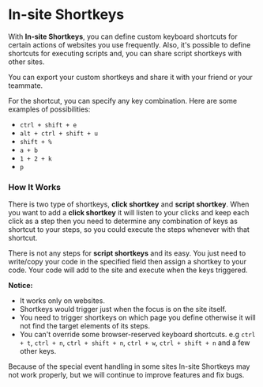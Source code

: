 # In-site Shortkeys

With **In-site Shortkeys**, you can define custom keyboard shortcuts for certain actions of websites you use frequently.
Also, it's possible to define shortcuts for executing scripts and, you can share script shortkeys with other sites.  

You can export your custom shortkeys and share it with your friend or your teammate.

For the shortcut, you can specify any key combination. Here are some examples of possibilities:
- `ctrl + shift + e`
- `alt + ctrl + shift + u`
- `shift + %`
- `a + b`
- `1 + 2 + k`
- `p`

### How It Works
There is two type of shortkeys, **click shortkey** and **script shortkey**. 
When you want to add a **click shortkey** it will listen to your clicks and keep each click as a step then you need to 
determine any combination of keys as shortcut to your steps, so you could execute the steps whenever with that shortcut.

There is not any steps for **script shortkeys** and its easy. You just need to write/copy your code in the specified field
then assign a shortkey to your code. Your code will add to the site and execute when the keys triggered.

**Notice:**
- It works only on websites.
- Shortkeys would trigger just when the focus is on the site itself.
- You need to trigger shortkeys on which page you define otherwise it will not find the target elements of its steps.
- You can't override some browser-reserved keyboard shortcuts. e.g `ctrl + t`, `ctrl + n`, `ctrl + shift + n`,
 `ctrl + w`, `ctrl + shift + n` and a few other keys. 


Because of the special event handling in some sites In-site Shortkeys may not work properly, 
but we will continue to improve features and fix bugs.

